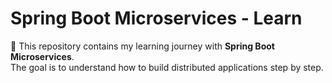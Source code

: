 # Spring Boot Microservices - Learn

📌 This repository contains my learning journey with **Spring Boot Microservices**.  
The goal is to understand how to build distributed applications step by step.
